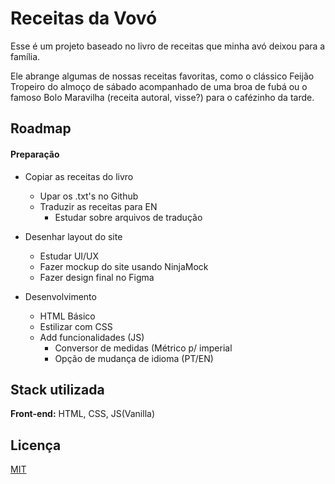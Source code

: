 
# Receitas da Vovó

Esse é um projeto baseado no livro de receitas que minha avó deixou para a família. 

Ele abrange algumas de nossas receitas favoritas, como o clássico Feijão Tropeiro do almoço de sábado acompanhado de uma broa de fubá ou o famoso Bolo Maravilha (receita autoral, visse?) para o cafézinho da tarde.

## Roadmap

#### Preparação
- Copiar as receitas do livro
    - Upar os .txt's no Github
    - Traduzir as receitas para EN 
      - Estudar sobre arquivos de tradução 

- Desenhar layout do site
    - Estudar UI/UX
    - Fazer mockup do site usando NinjaMock
    - Fazer design final no Figma

- Desenvolvimento 
    - HTML Básico
    - Estilizar com CSS
    - Add funcionalidades (JS)
        - Conversor de medidas (Métrico p/ imperial
        - Opção de mudança de idioma (PT/EN)


## Stack utilizada

**Front-end:** HTML, CSS, JS(Vanilla)


## Licença

[MIT](https://choosealicense.com/licenses/mit/)



